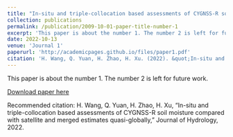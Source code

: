 ```yaml
---
title: "In-situ and triple-collocation based assessments of CYGNSS-R soil moisture compared with satellite and merged estimates quasi-globally"
collection: publications
permalink: /publication/2009-10-01-paper-title-number-1
excerpt: 'This paper is about the number 1. The number 2 is left for future work.'
date: 2022-10-13
venue: 'Journal 1'
paperurl: 'http://academicpages.github.io/files/paper1.pdf'
citation: 'H. Wang, Q. Yuan, H. Zhao, H. Xu. (2022). &quot;In-situ and triple-collocation based assessments of CYGNSS-R soil moisture compared with satellite and merged estimates quasi-globally.&quot; <i>Journal of Hydrology</i>. 1(1).'
---
```

This paper is about the number 1. The number 2 is left for future work.

[Download paper here](http://academicpages.github.io/files/paper1.pdf)

Recommended citation: H. Wang, Q. Yuan, H. Zhao, H. Xu, “In-situ and triple-collocation based assessments of CYGNSS-R soil moisture compared with satellite and merged estimates quasi-globally,” Journal of Hydrology, 2022.
